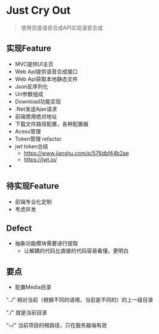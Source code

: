 # Just Cry Out           
> 使用百度语音合成API实现语音合成               

## 实现Feature         
* MVC提供UI主页        
* Web Api提供语音合成接口            
* Web Api获取本地静态文件             
* Json反序列化         
* Uri参数组成          
* Download功能实现            
* .Net发送Ajax请求            
* 前端使用绝对地址          
* 下载文件路径配置，各种配置器
* Acess管理         
* Token管理 refactor 
* jwt token总结
    + https://www.jianshu.com/p/576dbf44b2ae           
    + https://jwt.io/           
* 

## 待实现Feature                           
* 前端专业化定制                          
* 考虑并发          

## Defect               
* 抽象功能模块需要进行提取                      
    + 让解耦的代码比直接的代码容易看懂，更明白

## 要点        
* 配置Media目录            


"../" 相对当前（根据不同的语境，当前是不同的）的上一级目录

"./"  就是当前目录

 "~/" 当前项目的根路径，只在服务器端有效